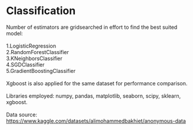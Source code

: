 # Classification
Number of estimators are gridsearched in effort to find the best suited model:<br><br>
1.LogisticRegression<br>
2.RandomForestClassifier<br>
3.KNeighborsClassifier<br>
4.SGDClassifier<br>
5.GradientBoostingClassifier<br><br>
Xgboost is also applied for the same dataset for performance comparison.<br>
<br>
Libraries employed: numpy, pandas, matplotlib, seaborn, scipy, sklearn, xgboost.<br>
<br>
Data source: https://www.kaggle.com/datasets/alimohammedbakhiet/anonymous-data

